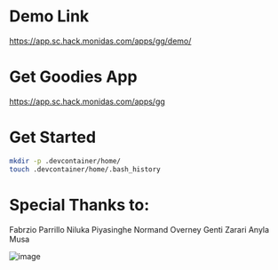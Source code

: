 # Demo Link
https://app.sc.hack.monidas.com/apps/gg/demo/

# Get Goodies App
https://app.sc.hack.monidas.com/apps/gg

# Get Started 

```bash
mkdir -p .devcontainer/home/
touch .devcontainer/home/.bash_history
```

# Special Thanks to:
Fabrzio Parrillo 
Niluka Piyasinghe
Normand Overney 
Genti Zarari
Anyla Musa

![image](https://github.com/user-attachments/assets/5d24a54a-e295-4c8c-9b71-599d4dd4f58d)
